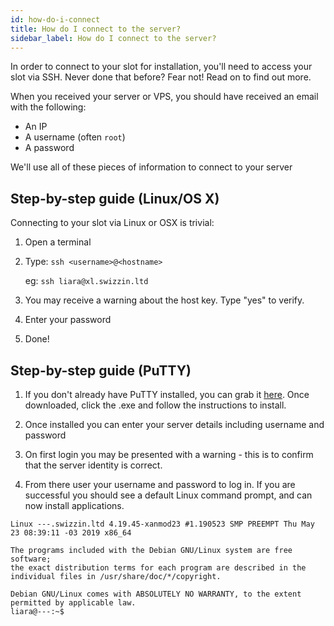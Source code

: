 ```yaml
---
id: how-do-i-connect
title: How do I connect to the server?
sidebar_label: How do I connect to the server?
---
```


In order to connect to your slot for installation, you'll need to access your slot via SSH. Never done that before? Fear not! Read on to find out more.

When you received your server or VPS, you should have received an email with the following:

- An IP
- A username (often `root`)
- A password

We'll use all of these pieces of information to connect to your server

## Step-by-step guide (Linux/OS X)

Connecting to your slot via Linux or OSX is trivial:
1. Open a terminal
2. Type: `ssh <username>@<hostname>`

    eg: `ssh liara@xl.swizzin.ltd`

3. You may receive a warning about the host key. Type "yes" to verify.
4. Enter your password
5. Done!

## Step-by-step guide (PuTTY)

1. If you don't already have PuTTY installed, you can grab it [here](https://www.chiark.greenend.org.uk/~sgtatham/putty/latest.html). Once downloaded, click the .exe and follow the instructions to install.

2. Once installed you can enter your server details including username and password

3. On first login you may be presented with a warning - this is to confirm that the server identity is correct.

4. From there user your username and password to log in. If you are successful you should see a default Linux command prompt, and can now install applications.

```
Linux ---.swizzin.ltd 4.19.45-xanmod23 #1.190523 SMP PREEMPT Thu May 23 08:39:11 -03 2019 x86_64

The programs included with the Debian GNU/Linux system are free software;
the exact distribution terms for each program are described in the
individual files in /usr/share/doc/*/copyright.

Debian GNU/Linux comes with ABSOLUTELY NO WARRANTY, to the extent
permitted by applicable law.
liara@---:~$ 
```